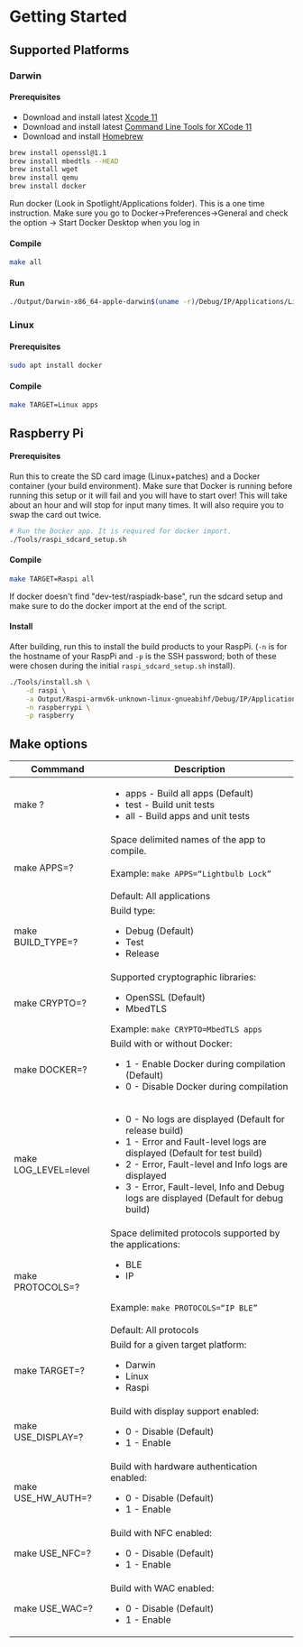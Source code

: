 # Getting Started

## Supported Platforms
### Darwin
#### Prerequisites
- Download and install latest [Xcode 11](https://developer.apple.com/download/more/)
- Download and install latest [Command Line Tools for XCode 11](https://developer.apple.com/download/more/)
- Download and install [Homebrew](https://brew.sh)

```sh
brew install openssl@1.1
brew install mbedtls --HEAD
brew install wget
brew install qemu
brew install docker
```

Run docker (Look in Spotlight/Applications folder). This is a one time instruction.
Make sure you go to Docker→Preferences→General and check the option → Start Docker Desktop when you log in

#### Compile
```sh
make all
```

#### Run
```sh
./Output/Darwin-x86_64-apple-darwin$(uname -r)/Debug/IP/Applications/Lightbulb.OpenSSL
```

### Linux
#### Prerequisites
```sh
sudo apt install docker
```

#### Compile
```sh
make TARGET=Linux apps
```

## Raspberry Pi
#### Prerequisites
Run this to create the SD card image (Linux+patches) and a Docker container (your build environment).
Make sure that Docker is running before running this setup or it will fail and you will have to start over!
This will take about an hour and will stop for input many times. It will also require you to swap the card out twice.
```sh
# Run the Docker app. It is required for docker import.
./Tools/raspi_sdcard_setup.sh
```

#### Compile
```sh
make TARGET=Raspi all
```
If docker doesn't find "dev-test/raspiadk-base", run the sdcard setup and make sure to do the docker import at the end of the script.

#### Install
After building, run this to install the build products to your RaspPi. (`-n` is for the hostname of your RaspPi and `-p`
is the SSH password; both of these were chosen during the initial `raspi_sdcard_setup.sh` install).
```sh
./Tools/install.sh \
    -d raspi \
    -a Output/Raspi-armv6k-unknown-linux-gnueabihf/Debug/IP/Applications/Lightbulb.OpenSSL \
    -n raspberrypi \
    -p raspberry
```

## Make options
Commmand                         | Description
-------------------------------- | -------------------------------------------------------------------
make ? | <ul><li>apps - Build all apps (Default)</li></li><li>test - Build unit tests</li><li>all - Build apps and unit tests</li></ul>
make APPS=? | Space delimited names of the app to compile. <br><br>Example: `make APPS=“Lightbulb Lock”`<br><br> Default: All applications
make BUILD_TYPE=? | Build type: <br><ul><li>Debug (Default)</li><li>Test</li><li>Release</li></ul>
make CRYPTO=? | Supported cryptographic libraries: <br><ul><li>OpenSSL (Default)</li><li>MbedTLS</li></ul>Example: `make CRYPTO=MbedTLS apps`
make DOCKER=? | Build with or without Docker: <br><ul><li>1 - Enable Docker during compilation (Default)</li><li>0 - Disable Docker during compilation</li></ul>
make LOG_LEVEL=level | <ul><li>0 - No logs are displayed (Default for release build)</li><li>1	- Error and Fault-level logs are displayed (Default for test build)</li><li>2 - Error, Fault-level and Info logs are displayed</li><li>3 - Error, Fault-level, Info and Debug logs are displayed (Default for debug build)</li></ul>
make PROTOCOLS=? | Space delimited protocols supported by the applications: <br><ul><li>BLE</li><li>IP</li></ul><br>Example: `make PROTOCOLS=“IP BLE”`<br><br>Default: All protocols
make TARGET=? | Build for a given target platform:<br><ul><li>Darwin</li><li>Linux</li></li><li>Raspi</li></ul>
make USE_DISPLAY=? | Build with display support enabled:<br><ul><li>0 - Disable (Default)</li><li>1 - Enable</li></ul>
make USE_HW_AUTH=? | Build with hardware authentication enabled: <br><ul><li>0 - Disable (Default)</li><li>1 - Enable</li></ul>
make USE_NFC=? | Build with NFC enabled:<br><ul><li>0 - Disable (Default)</li><li>1 - Enable</li></ul>
make USE_WAC=? | Build with WAC enabled:<br><ul><li>0 - Disable (Default)</li><li>1 - Enable</li></ul>
